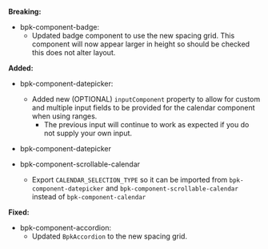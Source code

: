 **Breaking:**

- bpk-component-badge:
    - Updated badge component to use the new spacing grid. This component will now appear larger in height so should be checked this does not alter layout.

**Added:**
  - bpk-component-datepicker:
    - Added new (OPTIONAL) `inputComponent` property to allow for custom and multiple input fields to be provided for the calendar component when using ranges.
      - The previous input will continue to work as expected if you do not supply your own input. 

- bpk-component-datepicker
- bpk-component-scrollable-calendar
  - Export `CALENDAR_SELECTION_TYPE` so it can be imported from `bpk-component-datepicker` and `bpk-component-scrollable-calendar` instead of `bpk-component-calendar`

**Fixed:**

- bpk-component-accordion:
  - Updated `BpkAccordion` to the new spacing grid.

